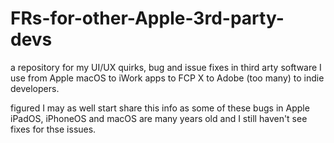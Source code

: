 # FRs-for-other-Apple-3rd-party-devs

a repository for my UI/UX quirks, bug and issue fixes in third arty software I use from Apple macOS to iWork apps to FCP X to Adobe (too many) to indie developers.

figured I may as well start share this info as some of these bugs in Apple iPadOS, iPhoneOS and macOS are many years old and I still haven't see fixes for thse issues.  
